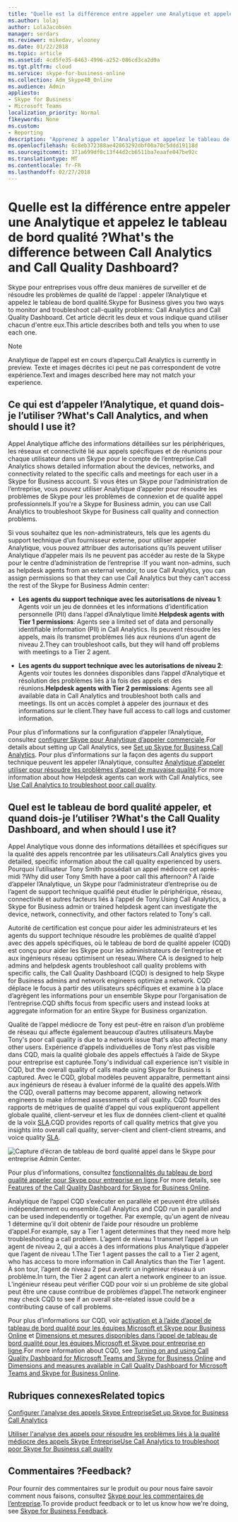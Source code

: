 ```yaml
---
title: "Quelle est la différence entre appeler une Analytique et appelez le tableau de bord qualité ?"
ms.author: lolaj
author: LolaJacobsen
manager: serdars
ms.reviewer: mikedav, wlooney
ms.date: 01/22/2018
ms.topic: article
ms.assetid: 4cd5fe35-8463-4996-a252-086cd3ca2d9a
ms.tgt.pltfrm: cloud
ms.service: skype-for-business-online
ms.collection: Adm_Skype4B_Online
ms.audience: Admin
appliesto:
- Skype for Business
- Microsoft Teams
localization_priority: Normal
f1keywords: None
ms.custom:
- Reporting
description: "Apprenez à appeler l’Analytique et appelez le tableau de bord qualité et quand les utiliser pour surveiller et résoudre les problèmes de qualité de l’appel dans Skype pour les entreprises."
ms.openlocfilehash: 6c8eb372388ae42863292dbf00a70c5ddd19118d
ms.sourcegitcommit: 371a699df0c13f44d2cb6511ba7eaafe047be92c
ms.translationtype: MT
ms.contentlocale: fr-FR
ms.lasthandoff: 02/27/2018
---
```

# <a name="whats-the-difference-between-call-analytics-and-call-quality-dashboard"></a><span data-ttu-id="d3ad8-103">Quelle est la différence entre appeler une Analytique et appelez le tableau de bord qualité ?</span><span class="sxs-lookup"><span data-stu-id="d3ad8-103">What's the difference between Call Analytics and Call Quality Dashboard?</span></span>

<span data-ttu-id="d3ad8-104">Skype pour entreprises vous offre deux manières de surveiller et de résoudre les problèmes de qualité de l’appel : appeler l’Analytique et appelez le tableau de bord qualité.</span><span class="sxs-lookup"><span data-stu-id="d3ad8-104">Skype for Business gives you two ways to monitor and troubleshoot call-quality problems: Call Analytics and Call Quality Dashboard.</span></span> <span data-ttu-id="d3ad8-105">Cet article décrit les deux et vous indique quand utiliser chacun d'entre eux.</span><span class="sxs-lookup"><span data-stu-id="d3ad8-105">This article describes both and tells you when to use each one.</span></span>
  
> [!NOTE]
> <span data-ttu-id="d3ad8-106">Analytique de l’appel est en cours d’aperçu.</span><span class="sxs-lookup"><span data-stu-id="d3ad8-106">Call Analytics is currently in preview.</span></span> <span data-ttu-id="d3ad8-107">Texte et images décrites ici peut ne pas correspondent de votre expérience.</span><span class="sxs-lookup"><span data-stu-id="d3ad8-107">Text and images described here may not match your experience.</span></span> 
  
## <a name="whats-call-analytics-and-when-should-i-use-it"></a><span data-ttu-id="d3ad8-108">Ce qui est d’appeler l’Analytique, et quand dois-je l’utiliser ?</span><span class="sxs-lookup"><span data-stu-id="d3ad8-108">What's Call Analytics, and when should I use it?</span></span>

<span data-ttu-id="d3ad8-109">Appel Analytique affiche des informations détaillées sur les périphériques, les réseaux et connectivité lié aux appels spécifiques et de réunions pour chaque utilisateur dans un Skype pour le compte de l’entreprise.</span><span class="sxs-lookup"><span data-stu-id="d3ad8-109">Call Analytics shows detailed information about the devices, networks, and connectivity related to the specific calls and meetings for each user in a Skype for Business account.</span></span> <span data-ttu-id="d3ad8-110">Si vous êtes un Skype pour l’administration de l’entreprise, vous pouvez utiliser Analytique d’appeler pour résoudre les problèmes de Skype pour les problèmes de connexion et de qualité appel professionnels.</span><span class="sxs-lookup"><span data-stu-id="d3ad8-110">If you're a Skype for Business admin, you can use Call Analytics to troubleshoot Skype for Business call quality and connection problems.</span></span>
  
<span data-ttu-id="d3ad8-111">Si vous souhaitez que les non-administrateurs, tels que les agents du support technique d’un fournisseur externe, pour utiliser appeler Analytique, vous pouvez attribuer des autorisations qu’ils peuvent utiliser Analytique d’appeler mais ils ne peuvent pas accéder au reste de la Skype pour le centre d’administration de l’entreprise :</span><span class="sxs-lookup"><span data-stu-id="d3ad8-111">If you want non-admins, such as helpdesk agents from an external vendor, to use Call Analytics, you can assign permissions so that they can use Call Analytics but they can't access the rest of the Skype for Business Admin center:</span></span> 
  
- <span data-ttu-id="d3ad8-112">**Les agents du support technique avec les autorisations de niveau 1**: Agents voir un jeu de données et les informations d’identification personnelle (PII) dans l’appel d’Analytique limité.</span><span class="sxs-lookup"><span data-stu-id="d3ad8-112">**Helpdesk agents with Tier 1 permissions**: Agents see a limited set of data and personally identifiable information (PII) in Call Analytics.</span></span> <span data-ttu-id="d3ad8-113">Ils peuvent résoudre les appels, mais ils transmet problèmes liés aux réunions d’un agent de niveau 2.</span><span class="sxs-lookup"><span data-stu-id="d3ad8-113">They can troubleshoot calls, but they will hand off problems with meetings to a Tier 2 agent.</span></span>
    
- <span data-ttu-id="d3ad8-114">**Les agents du support technique avec les autorisations de niveau 2**: Agents voir toutes les données disponibles dans l’appel d’Analytique et résolution des problèmes liés à la fois des appels et des réunions.</span><span class="sxs-lookup"><span data-stu-id="d3ad8-114">**Helpdesk agents with Tier 2 permissions**: Agents see all available data in Call Analytics and troubleshoot both calls and meetings.</span></span> <span data-ttu-id="d3ad8-115">Ils ont un accès complet à appeler des journaux et des informations sur le client.</span><span class="sxs-lookup"><span data-stu-id="d3ad8-115">They have full access to call logs and customer information.</span></span>
    
<span data-ttu-id="d3ad8-116">Pour plus d’informations sur la configuration d’appeler l’Analytique, consultez [configurer Skype pour Analytique d’appeler commerciale](set-up-call-analytics.md).</span><span class="sxs-lookup"><span data-stu-id="d3ad8-116">For details about setting up Call Analytics, see [Set up Skype for Business Call Analytics](set-up-call-analytics.md).</span></span> <span data-ttu-id="d3ad8-117">Pour plus d’informations sur la façon des agents du support technique peuvent les appeler l’Analytique, consultez [Analytique d’appeler utiliser pour résoudre les problèmes d’appel de mauvaise qualité](use-call-analytics-to-troubleshoot-poor-call-quality.md).</span><span class="sxs-lookup"><span data-stu-id="d3ad8-117">For more information about how Helpdesk agents can work with Call Analytics, see [Use Call Analytics to troubleshoot poor call quality](use-call-analytics-to-troubleshoot-poor-call-quality.md).</span></span>
  
## <a name="whats-the-call-quality-dashboard-and-when-should-i-use-it"></a><span data-ttu-id="d3ad8-118">Quel est le tableau de bord qualité appeler, et quand dois-je l’utiliser ?</span><span class="sxs-lookup"><span data-stu-id="d3ad8-118">What's the Call Quality Dashboard, and when should I use it?</span></span>

<span data-ttu-id="d3ad8-119">Appel Analytique vous donne des informations détaillées et spécifiques sur la qualité des appels rencontrée par les utilisateurs.</span><span class="sxs-lookup"><span data-stu-id="d3ad8-119">Call Analytics gives you detailed, specific information about the call quality experienced by users.</span></span> <span data-ttu-id="d3ad8-120">Pourquoi l’utilisateur Tony Smith possédait un appel médiocre cet après-midi ?</span><span class="sxs-lookup"><span data-stu-id="d3ad8-120">Why did user Tony Smith have a poor call this afternoon?</span></span> <span data-ttu-id="d3ad8-121">À l’aide d’appeler l’Analytique, un Skype pour l’administrateur d’entreprise ou de l’agent de support technique qualifié peut étudier le périphérique, réseau, connectivité et autres facteurs liés à l’appel de Tony.</span><span class="sxs-lookup"><span data-stu-id="d3ad8-121">Using Call Analytics, a Skype for Business admin or trained helpdesk agent can investigate the device, network, connectivity, and other factors related to Tony's call.</span></span>
  
<span data-ttu-id="d3ad8-122">Autorité de certification est conçue pour aider les administrateurs et les agents du support technique résoudre les problèmes de qualité d’appel avec des appels spécifiques, où le tableau de bord de qualité appeler (CQD) est conçu pour aider les Skype pour les administrateurs de l’entreprise et aux ingénieurs réseau optimisent un réseau.</span><span class="sxs-lookup"><span data-stu-id="d3ad8-122">Where CA is designed to help admins and helpdesk agents troubleshoot call quality problems with specific calls, the Call Quality Dashboard (CQD) is designed to help Skype for Business admins and network engineers optimize a network.</span></span> <span data-ttu-id="d3ad8-123">CQD déplace le focus à partir des utilisateurs spécifiques et examine à la place d’agrègent les informations pour un ensemble Skype pour l’organisation de l’entreprise.</span><span class="sxs-lookup"><span data-stu-id="d3ad8-123">CQD shifts focus from specific users and instead looks at aggregate information for an entire Skype for Business organization.</span></span> 
  
<span data-ttu-id="d3ad8-124">Qualité de l’appel médiocre de Tony est peut-être en raison d’un problème de réseau qui affecte également beaucoup d’autres utilisateurs.</span><span class="sxs-lookup"><span data-stu-id="d3ad8-124">Maybe Tony's poor call quality is due to a network issue that's also affecting many other users.</span></span> <span data-ttu-id="d3ad8-125">Expérience d’appels individuelles de Tony n’est pas visible dans CQD, mais la qualité globale des appels effectués à l’aide de Skype pour entreprise est capturée.</span><span class="sxs-lookup"><span data-stu-id="d3ad8-125">Tony's individual call experience isn't visible in CQD, but the overall quality of calls made using Skype for Business is captured.</span></span> <span data-ttu-id="d3ad8-126">Avec le CQD, global modèles peuvent apparaître, permettant ainsi aux ingénieurs de réseau à évaluer informé de la qualité des appels.</span><span class="sxs-lookup"><span data-stu-id="d3ad8-126">With the CQD, overall patterns may become apparent, allowing network engineers to make informed assessments of call quality.</span></span> <span data-ttu-id="d3ad8-127">CQD fournit des rapports de métriques de qualité d’appel qui vous expliqueront appellent globale qualité, client-serveur et les flux de données client-client et qualité de la voix [SLA](https://go.microsoft.com/fwlink/p/?linkid=846252).</span><span class="sxs-lookup"><span data-stu-id="d3ad8-127">CQD provides reports of call quality metrics that give you insights into overall call quality, server-client and client-client streams, and voice quality [SLA](https://go.microsoft.com/fwlink/p/?linkid=846252).</span></span> 
  
![Capture d’écran de tableau de bord qualité appel dans le Skype pour entreprise Admin Center.](../images/6eaccf99-8ee8-4f99-bdf2-ba1c72471cb9.png)
  
<span data-ttu-id="d3ad8-130">Pour plus d’informations, consultez [fonctionnalités du tableau de bord qualité appeler pour Skype pour entreprise en ligne](turning-on-and-using-call-quality-dashboard.md#BKMKFeaturesOfTheCQD).</span><span class="sxs-lookup"><span data-stu-id="d3ad8-130">For more details, see [Features of the Call Quality Dashboard for Skype for Business Online](turning-on-and-using-call-quality-dashboard.md#BKMKFeaturesOfTheCQD).</span></span>
  
<span data-ttu-id="d3ad8-131">Analytique de l’appel CQD s’exécuter en parallèle et peuvent être utilisés indépendamment ou ensemble.</span><span class="sxs-lookup"><span data-stu-id="d3ad8-131">Call Analytics and CQD run in parallel and can be used independently or together.</span></span> <span data-ttu-id="d3ad8-132">Par exemple, qu'un agent de niveau 1 détermine qu’il doit obtenir de l’aide pour résoudre un problème d’appel.</span><span class="sxs-lookup"><span data-stu-id="d3ad8-132">For example, say a Tier 1 agent determines that they need more help troubleshooting a call problem.</span></span> <span data-ttu-id="d3ad8-133">L’agent de niveau 1 transmet l’appel à un agent de niveau 2, qui a accès à des informations plus Analytique d’appeler que l’agent de niveau 1.</span><span class="sxs-lookup"><span data-stu-id="d3ad8-133">The Tier 1 agent passes the call to a Tier 2 agent, who has access to more information in Call Analytics than the Tier 1 agent.</span></span> <span data-ttu-id="d3ad8-134">À son tour, l’agent de niveau 2 peut avertir un ingénieur réseau à un problème.</span><span class="sxs-lookup"><span data-stu-id="d3ad8-134">In turn, the Tier 2 agent can alert a network engineer to an issue.</span></span> <span data-ttu-id="d3ad8-135">L’ingénieur réseau peut vérifier CQD pour voir si un problème de site global peut être une cause contribue de problèmes d’appel.</span><span class="sxs-lookup"><span data-stu-id="d3ad8-135">The network engineer may check CQD to see if an overall site-related issue could be a contributing cause of call problems.</span></span>
  
<span data-ttu-id="d3ad8-136">Pour plus d’informations sur CQD, voir [activation et à l’aide d’appel de tableau de bord qualité pour les équipes Microsoft et Skype pour Business Online](turning-on-and-using-call-quality-dashboard.md) et [Dimensions et mesures disponibles dans l’appel de tableau de bord qualité pour les équipes Microsoft et Skype pour entreprise en ligne](dimensions-and-measures-available-in-call-quality-dashboard.md).</span><span class="sxs-lookup"><span data-stu-id="d3ad8-136">For more information about CQD, see [Turning on and using Call Quality Dashboard for Microsoft Teams and Skype for Business Online](turning-on-and-using-call-quality-dashboard.md) and [Dimensions and measures available in Call Quality Dashboard for Microsoft Teams and Skype for Business Online](dimensions-and-measures-available-in-call-quality-dashboard.md).</span></span>
  
## <a name="related-topics"></a><span data-ttu-id="d3ad8-137">Rubriques connexes</span><span class="sxs-lookup"><span data-stu-id="d3ad8-137">Related topics</span></span>
[<span data-ttu-id="d3ad8-138">Configurer l'analyse des appels Skype Entreprise</span><span class="sxs-lookup"><span data-stu-id="d3ad8-138">Set up Skype for Business Call Analytics</span></span>](set-up-call-analytics.md)

[<span data-ttu-id="d3ad8-139">Utiliser l'analyse des appels pour résoudre les problèmes liés à la qualité médiocre des appels Skype Entreprise</span><span class="sxs-lookup"><span data-stu-id="d3ad8-139">Use Call Analytics to troubleshoot poor Skype for Business call quality</span></span>](use-call-analytics-to-troubleshoot-poor-call-quality.md)

## <a name="feedback"></a><span data-ttu-id="d3ad8-140">Commentaires ?</span><span class="sxs-lookup"><span data-stu-id="d3ad8-140">Feedback?</span></span>
<span data-ttu-id="d3ad8-141">Pour fournir des commentaires sur le produit ou pour nous faire savoir comment nous faisons, consultez [Skype pour les commentaires de l’entreprise](https://www.skypefeedback.com).</span><span class="sxs-lookup"><span data-stu-id="d3ad8-141">To provide product feedback or to let us know how we're doing, see [Skype for Business Feedback](https://www.skypefeedback.com).</span></span>